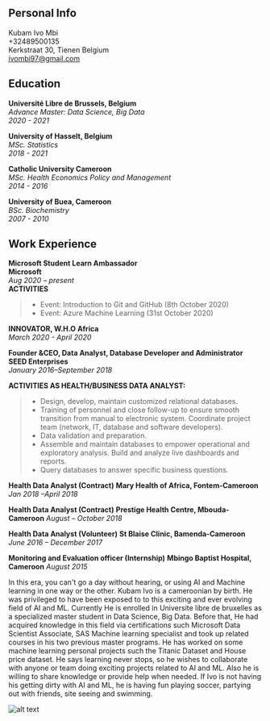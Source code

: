 ## Personal Info
 Kubam Ivo Mbi <br> 
 +32489500135 <br>
 Kerkstraat 30, Tienen Belgium <br>
 ivombi97@gmail.com <br>

## Education
 **Université Libre de Brussels, Belgium**
 <br>
 *Advance Master: Data Science, Big Data* <br>
 *2020 - 2021* <br>
 
**University of Hasselt, Belgium** <br>
*MSc. Statistics* <br>
*2018 - 2021* <br>

**Catholic University Cameroon** <br>
*MSc. Health Economics Policy and Management* <br>
*2014 - 2016* <br>

**University of Buea, Cameroon** <br>
*BSc. Biochemistry* <br>
*2007 - 2010* <br>

## Work Experience 
**Microsoft Student Learn Ambassador** <br>
**Microsoft** <br>
*Aug 2020 – present* <br>
**ACTIVITIES**
 > - 	Event: Introduction to Git and GitHub (8th October 2020)
 > - 	Event: Azure Machine Learning (31st October 2020) <br>
 
**INNOVATOR, W.H.O Africa** <br>
*March 2020 - April 2020* <br>

**Founder &CEO, Data Analyst, Database Developer and Administrator**<br>
**SEED Enterprises**<br>
*January 2016–September 2018*<br>

**ACTIVITIES AS HEALTH/BUSINESS DATA ANALYST:** 
> -	Design, develop, maintain customized relational databases. 
> -	Training of personnel and close follow-up to ensure smooth transition from manual to electronic system. Coordinate project team (network, IT, database and software developers).
> -	Data validation and preparation.
> -	Assemble and maintain databases to empower operational and exploratory analysis. Build and analyze live dashboards and reports. 
> -	Query databases to answer specific business questions. 

**Health Data Analyst (Contract)**
**Mary Health of Africa, Fontem-Cameroon**
*Jan 2018 –April 2018*

**Health Data Analyst (Contract)**
**Prestige Health Centre, Mbouda-Cameroon**
*August – October 2018*

**Health Data Analyst (Volunteer)**
**St Blaise Clinic, Bamenda-Cameroon** 
*June 2016 –  December 2017*

**Monitoring and Evaluation officer (Internship)**
**Mbingo Baptist Hospital, Cameroon**
*August 2015*


 
In this era, you can't go a day without hearing, or using AI and Machine learning in one way or the other. Kubam Ivo is a cameroonian by birth. He was privileged to have been exposed to to this exciting and ever evolving field of AI and ML. Currently He is enrolled in Universite libre de bruxelles as a specialized master student in Data Science, Big Data. Before that, He had acquired knowledge in this field via certifications such Microsoft Data Scientist Associate, SAS Machine learning specialist and took up related courses in his two previous master programs. He has worked on some machine learning personal projects such the Titanic Dataset and House price dataset. He says learning never stops, so he wishes to collaborate with anyone or team doing exciting projects related to AI and ML. Also he is willing to share knowledge or provide help when needed. If Ivo is not having his getting dirty with AI and ML, he is having fun playing soccer, partying out with friends, site seeing and swimming.

![alt text](https://github.com/ivombi/ivombi/blob/main/avatar2.jpg)

<!--
**ivombi/ivombi** is a ✨ _special_ ✨ repository because its `README.md` (this file) appears on your GitHub profile.

Here are some ideas to get you started:

- 🔭 I’m currently working on ...
- 🌱 I’m currently learning ...
- 👯 I’m looking to collaborate on ...
- 🤔 I’m looking for help with ...
- 💬 Ask me about ...
- 📫 How to reach me: ...
- 😄 Pronouns: ...
- ⚡ Fun fact: ...
-->
